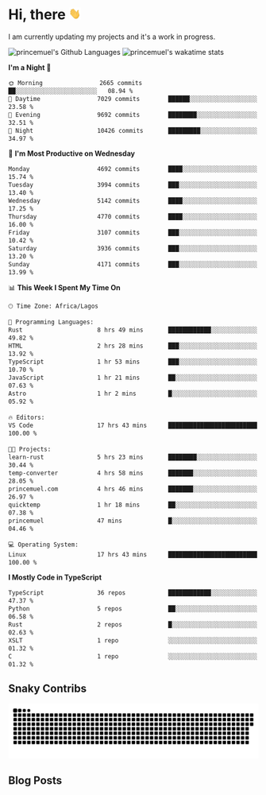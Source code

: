 # Hi, there <img src='/assets/wave.gif' alt='Just saying hello' width='24' height='24' />

<!--
**princemuel/princemuel** is a ✨ _special_ ✨ repository because its `README.md` (this file) appears on your GitHub profile.

Here are some ideas to get you started:

- 🔭 I’m currently working on ...
- 🌱 I’m currently learning ...
- 👯 I’m looking to collaborate on ...
- 🤔 I’m looking for help with ...
- 💬 Ask me about ...
- 📫 How to reach me: ...
- 😄 Pronouns: ...
- ⚡ Fun fact: ...
-->

I am currently updating my projects and it's a work in progress.

![princemuel's Github Languages](https://github-readme-stats.vercel.app/api/top-langs/?username=princemuel&text_color=586069&layout=compact&hide_border=true&title_color=0366d6&count_private=true&include_all_commits=true&theme=tokyonight&show_icons=true)
![princemuel's wakatime stats](https://github-readme-stats.vercel.app/api/wakatime?username=princemuel&text_color=586069&layout=compact&hide_border=true&title_color=0366d6&count_private=true&include_all_commits=true&theme=tokyonight&show_icons=true)

<!--START_SECTION:waka-->
**I'm a Night 🦉** 

```text
🌞 Morning                2665 commits        ██░░░░░░░░░░░░░░░░░░░░░░░   08.94 % 
🌆 Daytime                7029 commits        ██████░░░░░░░░░░░░░░░░░░░   23.58 % 
🌃 Evening                9692 commits        ████████░░░░░░░░░░░░░░░░░   32.51 % 
🌙 Night                  10426 commits       █████████░░░░░░░░░░░░░░░░   34.97 % 
```
📅 **I'm Most Productive on Wednesday** 

```text
Monday                   4692 commits        ████░░░░░░░░░░░░░░░░░░░░░   15.74 % 
Tuesday                  3994 commits        ███░░░░░░░░░░░░░░░░░░░░░░   13.40 % 
Wednesday                5142 commits        ████░░░░░░░░░░░░░░░░░░░░░   17.25 % 
Thursday                 4770 commits        ████░░░░░░░░░░░░░░░░░░░░░   16.00 % 
Friday                   3107 commits        ███░░░░░░░░░░░░░░░░░░░░░░   10.42 % 
Saturday                 3936 commits        ███░░░░░░░░░░░░░░░░░░░░░░   13.20 % 
Sunday                   4171 commits        ███░░░░░░░░░░░░░░░░░░░░░░   13.99 % 
```


📊 **This Week I Spent My Time On** 

```text
🕑︎ Time Zone: Africa/Lagos

💬 Programming Languages: 
Rust                     8 hrs 49 mins       ████████████░░░░░░░░░░░░░   49.82 % 
HTML                     2 hrs 28 mins       ███░░░░░░░░░░░░░░░░░░░░░░   13.92 % 
TypeScript               1 hr 53 mins        ███░░░░░░░░░░░░░░░░░░░░░░   10.70 % 
JavaScript               1 hr 21 mins        ██░░░░░░░░░░░░░░░░░░░░░░░   07.63 % 
Astro                    1 hr 2 mins         █░░░░░░░░░░░░░░░░░░░░░░░░   05.92 % 

🔥 Editors: 
VS Code                  17 hrs 43 mins      █████████████████████████   100.00 % 

🐱‍💻 Projects: 
learn-rust               5 hrs 23 mins       ████████░░░░░░░░░░░░░░░░░   30.44 % 
temp-converter           4 hrs 58 mins       ███████░░░░░░░░░░░░░░░░░░   28.05 % 
princemuel.com           4 hrs 46 mins       ███████░░░░░░░░░░░░░░░░░░   26.97 % 
quicktemp                1 hr 18 mins        ██░░░░░░░░░░░░░░░░░░░░░░░   07.38 % 
princemuel               47 mins             █░░░░░░░░░░░░░░░░░░░░░░░░   04.46 % 

💻 Operating System: 
Linux                    17 hrs 43 mins      █████████████████████████   100.00 % 
```

**I Mostly Code in TypeScript** 

```text
TypeScript               36 repos            ████████████░░░░░░░░░░░░░   47.37 % 
Python                   5 repos             ██░░░░░░░░░░░░░░░░░░░░░░░   06.58 % 
Rust                     2 repos             █░░░░░░░░░░░░░░░░░░░░░░░░   02.63 % 
XSLT                     1 repo              ░░░░░░░░░░░░░░░░░░░░░░░░░   01.32 % 
C                        1 repo              ░░░░░░░░░░░░░░░░░░░░░░░░░   01.32 % 
```




<!--END_SECTION:waka-->

## Snaky Contribs

<img src='/assets/github-snake-dark.svg' alt='Snaky Contributions' />

## Blog Posts

<!-- BLOG-POST-LIST:START -->
<!-- BLOG-POST-LIST:END -->
